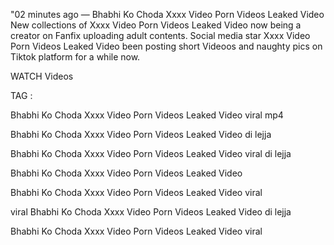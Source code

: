 "02 minutes ago — Bhabhi Ko Choda Xxxx Video Porn Videos Leaked Video New collections of Xxxx Video Porn Videos Leaked Video now being a creator on Fanfix uploading adult contents. Social media star Xxxx Video Porn Videos Leaked Video been posting short Videoos and naughty pics on Tiktok platform for a while now.

WATCH Videos

TAG :

Bhabhi Ko Choda Xxxx Video Porn Videos Leaked Video viral mp4

Bhabhi Ko Choda Xxxx Video Porn Videos Leaked Video di lejja

Bhabhi Ko Choda Xxxx Video Porn Videos Leaked Video viral di lejja

Bhabhi Ko Choda Xxxx Video Porn Videos Leaked Video

Bhabhi Ko Choda Xxxx Video Porn Videos Leaked Video viral

viral Bhabhi Ko Choda Xxxx Video Porn Videos Leaked Video di lejja

Bhabhi Ko Choda Xxxx Video Porn Videos Leaked Video viral

